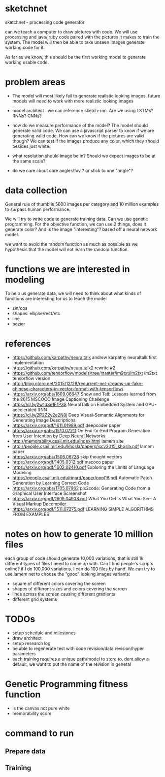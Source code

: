 # sketchnet

sketchnet - processing code generator

can we teach a computer to draw pictures with code. We will use processing and java/jruby code paired with the pictures it makes to train the system.  The model will then be able to take unseen images generate working code for it.

As far as we know, this should be the first working model to generate working usable code.


# problem areas

* The model will most likely fail to generate realistic looking images. future models will need to work with more realistic looking images
* model architect . we can reference sketch-rnn. Are we using LSTMs? RNNs? CNNs?  

* how do we measure performance of the model?  The model should generate valid code. We can use a javascript parser to know if we are generating valid code.  How can we know if the pictures are valid though? We can test if the images produce any color, which they should besides just white.  

* what resolution should image be in? Should we expect images to be at the same scale?

* do we care about care angles/fov ? or stick to one "angle"?



# data collection



General rule of thumb is 5000 images per category and 10 million examples to surpass human performance.

We will try to write code to generate training data. Can we use genetic programming.  For the objective function, we can use 2 things, does it generate color? And is the image "interesting"? based off a neural network model.

we want to avoid the random function as much as possible as we hypothesis that the model will not learn the random function.  


# functions we are interested in modeling

To help us generate data, we will need to think about what kinds of functions are interesting for us to teach the model

* sin/cos
* shapes: ellipse/rect/etc
* line
* bezier



# references
* https://github.com/karpathy/neuraltalk   andrew karpathy neuraltalk first implementation
* https://github.com/karpathy/neuraltalk2  rewrite #2
* https://github.com/tensorflow/models/tree/master/im2txt/im2txt im2txt tensorflow version
* http://blog.otoro.net/2015/12/28/recurrent-net-dreams-up-fake-chinese-characters-in-vector-format-with-tensorflow/
* https://arxiv.org/abs/1609.06647 Show and Tell: Lessons learned from the 2015 MSCOCO Image Captioning Challenge
* https://cl.ly/2w1d3e1F1P3S NeuralTalk on Embedded System and GPU-accelerated RNN
* https://cl.ly/2P2Z2y2e2N0j Deep Visual-Semantic Alignments for Generating Image Descriptions
* https://arxiv.org/pdf/1611.01989.pdf   deepcoder paper
* https://arxiv.org/abs/1510.07211  On End-to-End Program Generation from User Intention by Deep Neural Networks
* http://memorability.csail.mit.edu/index.html lamem site
* http://people.csail.mit.edu/khosla/papers/iccv2015_khosla.pdf lamem paper
* https://arxiv.org/abs/1506.06726 skip thought vectors
* https://arxiv.org/pdf/1405.0312.pdf mscoco paper
* https://arxiv.org/pdf/1602.02410.pdf Exploring the Limits of Language Modeling
* https://people.csail.mit.edu/rinard/paper/popl16.pdf Automatic Patch Generation by Learning Correct Code
* https://arxiv.org/abs/1705.07962 pix2code: Generating Code from a Graphical User Interface Screenshot
* https://arxiv.org/pdf/1609.04938.pdf What You Get Is What You See: A Visual Markup Decompiler
* https://arxiv.org/pdf/1511.07275.pdf LEARNING SIMPLE ALGORITHMS FROM EXAMPLES



# notes on how to generate 10 million files

each group of code should generate 10,000 variations, that is still 1k different types of files I need to come up with.
Can I find people's scripts online?  if I do 100,000 variations, I can do 100 files by hand. We can try to use lamem net to choose the "good" looking images
variants:
* square of different colors covering the screen
* shapes of different sizes and colors covering the screen
* lines across the screen causing different gradients
* different grid systems


# TODOs

* setup schedule and milestones
* draw architect
* setup research log
* be able to regenerate test with code revision/data revision/hyper parameters
* each training requires a unique path/model to store to, dont allow a default, we want to put the name of the revision in general

# Genetic Programming fitness function
* is the canvas not pure white
* memorability score




# command to run

## Prepare data

## Training

